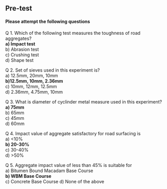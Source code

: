 ## <b> Pre-test</b>
#### Please attempt the following questions

Q 1. Which of the following test measures the toughness of road aggregates?  
<b>a) Impact test</b>  
b) Abrasion test  
c) Crushing test  
d) Shape test  

Q 2. Set of sieves used in this experiment is?  
a) 12.5mm, 20mm, 10mm  
<b> b)12.5mm, 10mm, 2.36mm </b>  
c) 10mm, 12mm, 12.5mm  
d) 2.36mm, 4.75mm, 10mm  

Q 3. What is diameter of cyclinder metal measure used in this experiment?  
<b>a) 75mm</b>  
b) 65mm  
c) 45mm  
d) 60mm  

Q 4. Impact value of aggregate satisfactory for road surfacing is  
a)  <10%  
<b>b) 20-30% </b>  
c) 30-40%  
d) >50%  

Q 5. Aggregate impact value of less than 45% is suitable for  
a) Bitumen Bound Macadam Base Course  
<b>b) WBM Base Course</b>   
c) Concrete Base Course
d) None of the above  
